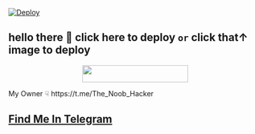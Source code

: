 [![Deploy](https://telegra.ph/file/3f530cc21613bc2e26659.png)](https://heroku.com/deploy?template=https://github.com/DangerhackerRJ/LaylaRobot)

## hello there 🤪 click here to deploy ``or`` click that↑ image to deploy 
<p align="center"><a href="https://heroku.com/deploy?template=https://github.com/DangerhackerRJ/LaylaRobot"> <img src="https://img.shields.io/badge/Deploy%20To%20Heroku-pink?style=for-the-badge&logo=heroku" width="210" height="34.45"/></a></p>
 My Owner ☟︎︎︎ https://t.me/The_Noob_Hacker

## [Find Me In Telegram](https://t.me/The_Spiderman_RoBot)
